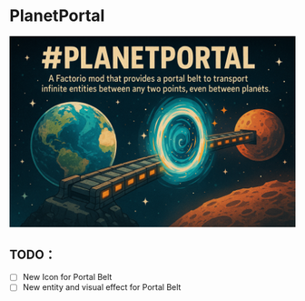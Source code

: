 # PlanetPortal

![](logo.png)

## TODO：
- [ ] New Icon for Portal Belt
- [ ] New entity and visual effect for Portal Belt